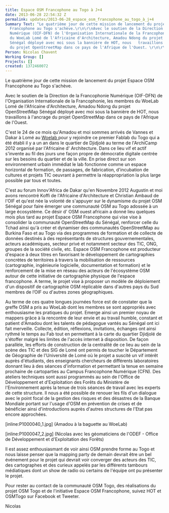 ```yaml
---
title: Espace OSM Francophone au Togo à J+4
date: 2013-06-28 22:54:32 Z
permalink: updates/2013-06-28_espace_osm_francophone_au_togo_à_j+4
Summary Text: "Le quatrième jour de cette mission de lancement du projet Espace OSM
  Francophone au Togo s'achève.\r\n\r\nAvec le soutien de la Direction de la Francophonie
  Numérique (OIF-DFN) de l'Organisation Internationale de la Francophonie, les membres
  du WoeLab Lomé de l'Africaine d'Architecture, Amadou Ndong du projet OpenStreetMap
  Sénégal déployé avec moi sous la bannière de HOT, nous   travaillons à l'ancrage
  du projet OpenStreetMap dans ce pays de l'Afrique de l'Ouest. \r\n\r\n"
Person: Nicolas Chavent
Working Group: []
Projects: []
created: 1372460072
---
```


Le quatrième jour de cette mission de lancement du projet Espace OSM Francophone au Togo s'achève.

Avec le soutien de la Direction de la Francophonie Numérique (OIF-DFN) de l'Organisation Internationale de la Francophonie, les membres du WoeLab Lomé de l'Africaine d'Architecture, Amadou Ndong du projet OpenStreetMap Sénégal déployé avec moi sous la bannière de HOT, nous   travaillons à l'ancrage du projet OpenStreetMap dans ce pays de l'Afrique de l'Ouest. 

C'est le 24 de ce mois qu'Amadou et moi sommes arrivés de Vannes et Dakar à Lomé au <a href="http://wlab.weebly.com/"> Woelab  </a> pour y rejoindre ce premier Fablab du Togo qui a été établi il y a un an dans le quartier de Djidjolé au terme de l'ArchiCamp 2012 organisé par l'Africaine d' Architecture. Dans ce lieu vif et actif s'invente au fil des jours une façon propre de démocratie digitale centrée sur les besoins du quartier et de la ville. En prise direct sur son environnement urbain immédiat le lab fonctionne comme un espace horizontal de formation, de passages, de fabrication, d'incubation de cultures et projets TIC oeuvrant à permettre la réappropriation la plus large possible par tous et toutes.

C'est au forum Innov'Africa de Dakar qu'en Novembre 2012 Augustin et moi avons rencontré Koffi de l'Africaine d'Architecture et Christian Ambaud de l'OIF et qu'est née la volonté de s'appuyer sur le dynamisme du projet OSM Sénégal pour faire émerger une communauté OSM au Togo adossée à un large écosystème. Ce désir d' OSM ouest africain a donné lieu quelques mois plus tard au projet Espace OSM Francophone qui vise vise à consolider la communauté OpenStreetMap du Sénégal, renforcer celle du Tchad ainsi qu'à créer et dynamiser des communautés OpenStreetMap au Burkina Faso et au Togo via des programmes de formation et de collecte de données destinés à des représentants de structures gouvernementales, acteurs académiques, secteur privé et notamment secteur des TIC, ONG, groupes de la société civile, etc. Espace OSM Francophone est producteur d'espace à deux titres en favorisant le développement de cartographies concrètes de territoires à travers la mobilisation de ressources (cartographie, ingénieurie logicielle, documentation et formation) et le renforcement de la mise en réseau des acteurs de l'écosystème OSM autour de cette initiative de cartographie physique de l'espace francophone. A terme, le projet vise à proposer un modèle de déploiement d'un dispositif de cartographie OSM réplicable dans d'autres pays du Sud membres de l’OIF ou d'autres zones géographiques.   

Au terme de ces quatre longues journées force est de constater que la greffe OSM a pris au WoeLab dont les membres se sont appropriés avec enthousiasme les pratiques du projet. Emerge ainsi un premier noyau de mappers grâce à la rencontre de leur envie et au travail humble, constant et patient d'Amadou dont les talents de pédagogue vantés au Sénégal ont ici fait merveille. Collecte, édition, réflexions, invitations, échanges ont ainsi rythmé le temps au Fab tout en permettant à la carte du quartier Djidjolé de s'étoffer malgré les limites de l'accès internet à disposition. De façon parallèle, les efforts de construction de la centralité de ce lieu au sein de la scène des TIC et des SIG de Lomé ont permis de toucher le Département de Géographie de l'Université de Lomé où le projet a suscité un vif intérêt auprès d'étudiants, des enseignants chercheurs de différents laboratoires donnant lieu à des séances d'information et permettant la tenue en semaine prochaine de cartoparties au Campus Francophone Numérique (CFN). Des ateliers techniques sont aussi programmés au sein de l'Office de Développement et d'Exploitation des Forêts du Ministère de l'Environnement après la tenue de trois séances de travail avec les experts de cette structure. Il nous a été possible de renouer les fils d'un dialogue avec le point focal de la gestion des risques et des désastres de la Banque Mondiale portant sur l'usage d'OSM en prévention de crises et de bénéficier ainsi d'introductions auprès d'autres structures de l'Etat pas encore approchées.      


[inline:P1000040_1.jpg]
(Amadou à la baguette au WoeLab) 

[inline:P1000047_2.jpg]
(Nicolas avec les géomaticiens de l'ODEF - Office de Développement et d'Exploitation des Forêts)


Il est assez enthousiasmant de voir ainsi OSM prendre forme au Togo et nous laisse penser que la mapping party de demain devrait être un bel événement pour le projet qui devrait voir converger des acteurs des TIC, des cartographes et des curieux appelés par les différents tambours médiatiques dont un show de radio où certains de l'équipe ont pu présenter le projet. 

Pour rester au contact de la communauté OSM Togo, des réalisations du projet OSM Togo et de l'initiative Espace OSM Francophone, suivez HOT et OSMTogo sur Facebook et Tweeter.

Nicolas
